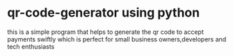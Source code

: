 # qr-code-generator using python
 this is a simple program that helps to generate the qr code to accept payments swiftly which is perfect for small business owners,developers and tech enthusiasts
